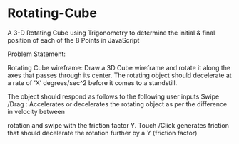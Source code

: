 # Rotating-Cube

A 3-D Rotating Cube using Trigonometry to determine the initial &amp; final position of each of the 8 Points in JavaScript

Problem Statement:

Rotating Cube wireframe: Draw a 3D Cube wireframe and rotate it along the axes that passes through its center. The rotating object should decelerate at a rate of ‘X’ degrees/sec^2 before it comes to a standstill.

The object should respond as follows to the following user inputs
Swipe
/Drag
: Accelerates or decelerates the rotating object as per the difference in velocity
between
 
rotation and swipe with the friction factor Y.
Touch
/Click
 generates friction that should decelerate the rotation further by a Y (friction factor)
